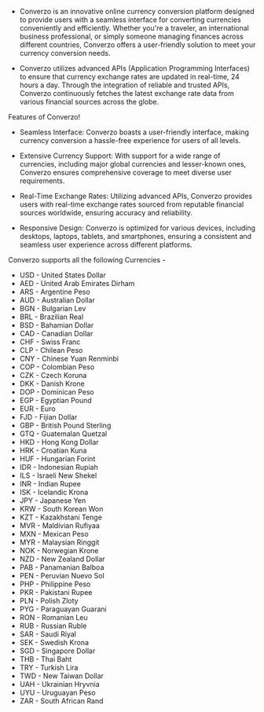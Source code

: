 * Converzo is an innovative online currency conversion platform designed to provide users with a seamless interface for converting currencies conveniently and efficiently. Whether you're a traveler, an international business professional, or simply someone managing finances across different countries, Converzo offers a user-friendly solution to meet your currency conversion needs.

* Converzo utilizes advanced APIs (Application Programming Interfaces) to ensure that currency exchange rates are updated in real-time, 24 hours a day. Through the integration of reliable and trusted APIs, Converzo continuously fetches the latest exchange rate data from various financial sources across the globe.

Features of Converzo!

- Seamless Interface: Converzo boasts a user-friendly interface, making currency conversion a hassle-free experience for users of all levels.
  
- Extensive Currency Support: With support for a wide range of currencies, including major global currencies and lesser-known ones, Converzo ensures comprehensive coverage to meet diverse user requirements.
  
- Real-Time Exchange Rates: Utilizing advanced APIs, Converzo provides users with real-time exchange rates sourced from reputable financial sources worldwide, ensuring accuracy and reliability.
  
- Responsive Design: Converzo is optimized for various devices, including desktops, laptops, tablets, and smartphones, ensuring a consistent and seamless user experience across different platforms.


Converzo supports all the following Currencies -

- USD - United States Dollar
- AED - United Arab Emirates Dirham
- ARS - Argentine Peso
- AUD - Australian Dollar
- BGN - Bulgarian Lev
- BRL - Brazilian Real
- BSD - Bahamian Dollar
- CAD - Canadian Dollar
- CHF - Swiss Franc
- CLP - Chilean Peso
- CNY - Chinese Yuan Renminbi
- COP - Colombian Peso
- CZK - Czech Koruna
- DKK - Danish Krone
- DOP - Dominican Peso
- EGP - Egyptian Pound
- EUR - Euro
- FJD - Fijian Dollar
- GBP - British Pound Sterling
- GTQ - Guatemalan Quetzal
- HKD - Hong Kong Dollar
- HRK - Croatian Kuna
- HUF - Hungarian Forint
- IDR - Indonesian Rupiah
- ILS - Israeli New Shekel
- INR - Indian Rupee
- ISK - Icelandic Krona
- JPY - Japanese Yen
- KRW - South Korean Won
- KZT - Kazakhstani Tenge
- MVR - Maldivian Rufiyaa
- MXN - Mexican Peso
- MYR - Malaysian Ringgit
- NOK - Norwegian Krone
- NZD - New Zealand Dollar
- PAB - Panamanian Balboa
- PEN - Peruvian Nuevo Sol
- PHP - Philippine Peso
- PKR - Pakistani Rupee
- PLN - Polish Zloty
- PYG - Paraguayan Guarani
- RON - Romanian Leu
- RUB - Russian Ruble
- SAR - Saudi Riyal
- SEK - Swedish Krona
- SGD - Singapore Dollar
- THB - Thai Baht
- TRY - Turkish Lira
- TWD - New Taiwan Dollar
- UAH - Ukrainian Hryvnia
- UYU - Uruguayan Peso
- ZAR - South African Rand

